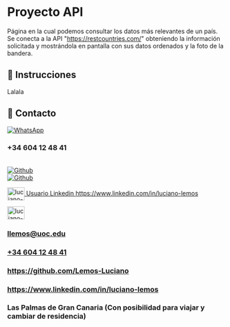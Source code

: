 # Proyecto API

Página en la cual podemos consultar los datos más relevantes de un país. Se conecta a la API "https://restcountries.com/" obteniendo la información solicitada y mostrándola en pantalla con sus datos ordenados y la foto de la bandera.


## 🚀 Instrucciones
Lalala

## 🔗 Contacto

[![WhatsApp](https://img.shields.io/badge/WhatsApp-25D366?style=for-the-badge&logo=whatsapp&logoColor=white)](https://api.whatsapp.com/send/?phone=34604124841&text=Hola+Luciano%2C+he+visto+tu+curriculum+vitae+y+quer%C3%ADa+ponerme+en+contacto+contigo+por+una+oferta+de+trabajo.&type=phone_number&app_absent=0) <h3> +34 604 12 48 41 </h3>  <br> 
[![Github](https://img.shields.io/badge/Gmail-D14836?style=for-the-badge&logo=gmail&logoColor=white)](https://www.google.com) <br> 
[![Github](https://img.shields.io/badge/LinkedIn-0077B5?style=for-the-badge&logo=linkedin&logoColor=white)](https://www.google.com)

<a href="https://linkedin.com/in/luciano-lemos/?locale=en_us" target="blank"><img align="center" src="https://raw.githubusercontent.com/rahuldkjain/github-profile-readme-generator/master/src/images/icons/Social/linked-in-alt.svg" alt="luciano-lemos/?locale=en_us" height="30" width="40" /> Usuario Linkedin  https://www.linkedin.com/in/luciano-lemos </a>


<div class="info">
  
<a href="https://linkedin.com/in/luciano-lemos/?locale=en_us" target="blank"><img align="center" src="https://iconos8.es/icon/16713/whatsapp" alt="luciano-lemos/?locale=en_us" height="30" width="40" /></a>
<h3><i class="fas fa-envelope"></i><a href="mailto:llemos@uoc.edu?subject=Oferta%20de%20trabajo&body=Hola%20Luciano,%20he%20visto%20tu%20curriculum%20vitae%20y%20quer%C3%ADa%20ponerme%20en%20contacto%20contigo%20por%20una%20oferta%20de%20trabajo.%0BPuedes%20ponerte%20en%20contacto%20con%20nosotros%20a%20trav%C3%A9s%20de%3A%0B%09Mail:%20[%20Completar%20]%0B%09Tel%C3%A9fono:%20[%20Completar%20]%0B%09Horarios:%20[%20Completar%20]%0B%0BMuchas%20gracias%20por%20tu%20tiempo%0B%0BSaludos">llemos@uoc.edu</a> </h3>
                    <h3><i class="fas fa-phone"></i><a href="https://api.whatsapp.com/send/?phone=34604124841&text=Hola+Luciano%2C+he+visto+tu+curriculum+vitae+y+quer%C3%ADa+ponerme+en+contacto+contigo+por+una+oferta+de+trabajo.&type=phone_number&app_absent=0" target="_blank">+34 604 12 48 41</a></h3>
                    <h3><i class="fa-brands fa-github"></i><a href="https://github.com/Lemos-Luciano" target="_blank" >https://github.com/Lemos-Luciano</a> </h3>
                    <h3><i class="fa-brands fa-linkedin-in"></i><a href="https://www.linkedin.com/in/luciano-lemos" target="_blank">https://www.linkedin.com/in/luciano-lemos</a></h3>
                    <h3><i class="fas fa-map-marker-alt"></i> Las Palmas de Gran Canaria (Con posibilidad para viajar y cambiar de residencia)</h3>
                </div>
